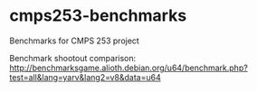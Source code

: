 cmps253-benchmarks
==================

Benchmarks for CMPS 253 project

Benchmark shootout comparison:
http://benchmarksgame.alioth.debian.org/u64/benchmark.php?test=all&lang=yarv&lang2=v8&data=u64

